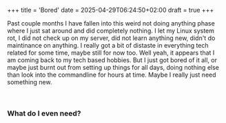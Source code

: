 +++
title = 'Bored'
date = 2025-04-29T06:24:50+02:00
draft = true
+++

Past couple months I have fallen into this weird not doing anything
phase where I just sat around and did completely nothing. I let my
Linux system rot, I did not check up on my server, did not learn 
anything new, didn't do maintinance on anything. I really got a bit
of distaste in everything tech related for some time, maybe still for
now too. Well yeah, it appears that I am coming back to my tech based
hobbies. But I just got bored of it all, or maybe just burnt out from
setting up things for all days, doing nothing else than look into the
commandline for hours at time. Maybe I really just need something new.

&nbsp;
### What do I even need?
